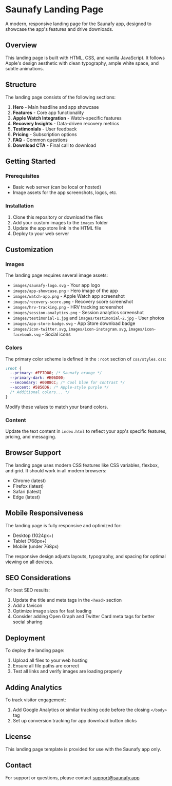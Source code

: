 # Saunafy Landing Page

A modern, responsive landing page for the Saunafy app, designed to showcase the app's features and drive downloads.

## Overview

This landing page is built with HTML, CSS, and vanilla JavaScript. It follows Apple's design aesthetic with clean typography, ample white space, and subtle animations.

## Structure

The landing page consists of the following sections:

1. **Hero** - Main headline and app showcase
2. **Features** - Core app functionality
3. **Apple Watch Integration** - Watch-specific features
4. **Recovery Insights** - Data-driven recovery metrics
5. **Testimonials** - User feedback
6. **Pricing** - Subscription options
7. **FAQ** - Common questions
8. **Download CTA** - Final call to download

## Getting Started

### Prerequisites

- Basic web server (can be local or hosted)
- Image assets for the app screenshots, logos, etc.

### Installation

1. Clone this repository or download the files
2. Add your custom images to the `images` folder
3. Update the app store link in the HTML file
4. Deploy to your web server

## Customization

### Images

The landing page requires several image assets:

- `images/saunafy-logo.svg` - Your app logo
- `images/app-showcase.png` - Hero image of the app
- `images/watch-app.png` - Apple Watch app screenshot
- `images/recovery-score.png` - Recovery score screenshot
- `images/hrv-tracking.png` - HRV tracking screenshot
- `images/session-analytics.png` - Session analytics screenshot
- `images/testimonial-1.jpg` and `images/testimonial-2.jpg` - User photos
- `images/app-store-badge.svg` - App Store download badge
- `images/icon-twitter.svg`, `images/icon-instagram.svg`, `images/icon-facebook.svg` - Social icons

### Colors

The primary color scheme is defined in the `:root` section of `css/styles.css`:

```css
:root {
  --primary: #FF7D00; /* Saunafy orange */
  --primary-dark: #E06D00;
  --secondary: #0088CC; /* Cool blue for contrast */
  --accent: #5856D6; /* Apple-style purple */
  /* Additional colors... */
}
```

Modify these values to match your brand colors.

### Content

Update the text content in `index.html` to reflect your app's specific features, pricing, and messaging.

## Browser Support

The landing page uses modern CSS features like CSS variables, flexbox, and grid. It should work in all modern browsers:

- Chrome (latest)
- Firefox (latest)
- Safari (latest)
- Edge (latest)

## Mobile Responsiveness

The landing page is fully responsive and optimized for:

- Desktop (1024px+)
- Tablet (768px+)
- Mobile (under 768px)

The responsive design adjusts layouts, typography, and spacing for optimal viewing on all devices.

## SEO Considerations

For best SEO results:

1. Update the title and meta tags in the `<head>` section
2. Add a favicon
3. Optimize image sizes for fast loading
4. Consider adding Open Graph and Twitter Card meta tags for better social sharing

## Deployment

To deploy the landing page:

1. Upload all files to your web hosting
2. Ensure all file paths are correct
3. Test all links and verify images are loading properly

## Adding Analytics

To track visitor engagement:

1. Add Google Analytics or similar tracking code before the closing `</body>` tag
2. Set up conversion tracking for app download button clicks

## License

This landing page template is provided for use with the Saunafy app only.

## Contact

For support or questions, please contact support@saunafy.app 